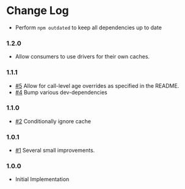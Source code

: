 # Change Log

- Perform `npm outdated` to keep all dependencies up to date

### 1.2.0

- Allow consumers to use drivers for their own caches.

### 1.1.1

- [#5] Allow for call-level age overrides as specified in the README.
- [#4] Bump various dev-dependencies

### 1.1.0

- [#2] Conditionally ignore cache

### 1.0.1

- [#1] Several small improvements.

### 1.0.0

- Initial Implementation

[#1]: https://github.com/godaddy/out-of-band-cache/pull/1
[#2]: https://github.com/godaddy/out-of-band-cache/pull/2
[#4]: https://github.com/godaddy/out-of-band-cache/pull/4
[#5]: https://github.com/godaddy/out-of-band-cache/pull/5
